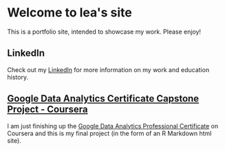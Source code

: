 # Welcome to lea's site
This is a portfolio site, intended to showcase my work. Please enjoy!

## LinkedIn
Check out my [LinkedIn](https://www.linkedin.com/in/leabowman38/) for more information on my work and education history.

## [Google Data Analytics Certificate Capstone Project - Coursera](https://leab38.github.io/cyclistic_capstone_google_cert/)
I am just finishing up the [Google Data Analytics Professional Certificate](https://www.coursera.org/professional-certificates/google-data-analytics) on Coursera and this is my final project (in the form of an R Markdown html site).

<!--START_SECTION:badges-->
<!--END_SECTION:badges-->
